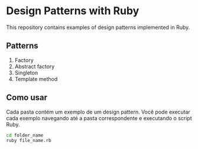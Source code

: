 # Design Patterns with Ruby

This repository contains examples of design patterns implemented in Ruby.

## Patterns

1. Factory
2. Abstract factory
3. Singleton
4. Template method


## Como usar

Cada pasta contém um exemplo de um design pattern. Você pode executar cada exemplo navegando até a pasta correspondente e executando o script Ruby.

```bash
cd folder_name
ruby file_name.rb
```